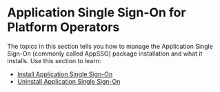 # Application Single Sign-On for Platform Operators

The topics in this section tells you how to manage the Application Single Sign-On (commonly called AppSSO)
package installation and what it installs. Use this section to learn:

- [Install Application Single Sign-On](installation.md)
- [Uninstall Application Single Sign-On](uninstallation.md)
